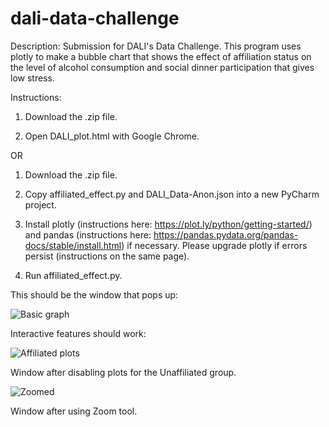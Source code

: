 # dali-data-challenge
Description: Submission for DALI's Data Challenge. This program uses plotly to make a bubble chart that shows the effect of affiliation status on the level of alcohol consumption and social dinner participation that gives low stress.

Instructions:

1. Download the .zip file.

2. Open DALI_plot.html with Google Chrome.

OR

1. Download the .zip file.

2. Copy affiliated_effect.py and DALI_Data-Anon.json into a new PyCharm project.

3. Install plotly (instructions here: https://plot.ly/python/getting-started/) and pandas (instructions here: https://pandas.pydata.org/pandas-docs/stable/install.html) if necessary. Please upgrade plotly if errors persist (instructions on the same page).

4. Run affiliated_effect.py.


This should be the window that pops up:

![Basic graph](https://i.imgur.com/J3CCbOr.png)

Interactive features should work:

![Affiliated plots](https://i.imgur.com/MvdJOz0.png)

Window after disabling plots for the Unaffiliated group.

![Zoomed](https://i.imgur.com/MvdJOz0.png)

Window after using Zoom tool.
